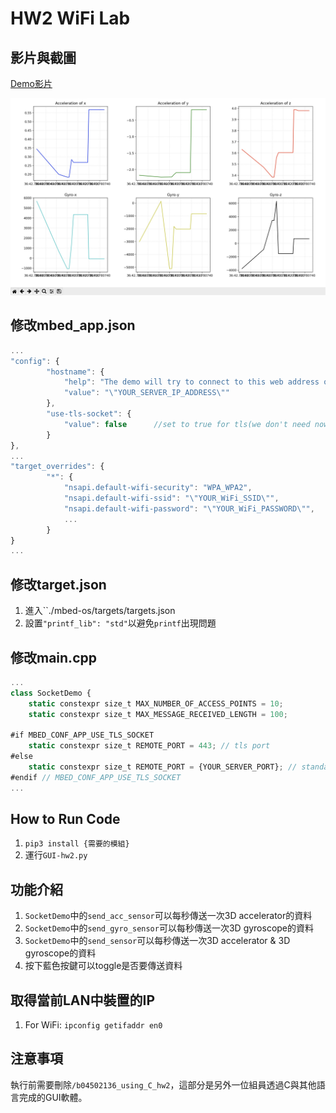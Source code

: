 # HW2 WiFi Lab

## 影片與截圖

[Demo影片](https://youtu.be/GKkmx6A7Pis)

![截圖](./ES_HW2_Screenshot.jpg)

## 修改mbed_app.json
```javascript
...
"config": {
        "hostname": {
            "help": "The demo will try to connect to this web address on port 80 (or port 443 when using tls).",
            "value": "\"YOUR_SERVER_IP_ADDRESS\""
        },
        "use-tls-socket": {
            "value": false      //set to true for tls(we don't need now!!)
        }
},
...
"target_overrides": {
        "*": {
            "nsapi.default-wifi-security": "WPA_WPA2",
            "nsapi.default-wifi-ssid": "\"YOUR_WiFi_SSID\"",
            "nsapi.default-wifi-password": "\"YOUR_WiFi_PASSWORD\"",
            ...
        }
}
...
```

## 修改target.json
1. 進入``./mbed-os/targets/targets.json
2. 設置`"printf_lib": "std"`以避免`printf`出現問題

## 修改main.cpp
```javascript
...
class SocketDemo {
    static constexpr size_t MAX_NUMBER_OF_ACCESS_POINTS = 10;
    static constexpr size_t MAX_MESSAGE_RECEIVED_LENGTH = 100;

#if MBED_CONF_APP_USE_TLS_SOCKET
    static constexpr size_t REMOTE_PORT = 443; // tls port
#else
    static constexpr size_t REMOTE_PORT = {YOUR_SERVER_PORT}; // standard HTTP port
#endif // MBED_CONF_APP_USE_TLS_SOCKET
...
```

## How to Run Code
1. `pip3 install {需要的模組}`
2. 運行`GUI-hw2.py`

## 功能介紹
1. `SocketDemo`中的`send_acc_sensor`可以每秒傳送一次3D accelerator的資料
2. `SocketDemo`中的`send_gyro_sensor`可以每秒傳送一次3D gyroscope的資料
3. `SocketDemo`中的`send_sensor`可以每秒傳送一次3D accelerator & 3D gyroscope的資料
4. 按下藍色按鍵可以toggle是否要傳送資料


## 取得當前LAN中裝置的IP
1. For WiFi: `ipconfig getifaddr en0`

## 注意事項
執行前需要刪除`/b04502136_using_C_hw2`，這部分是另外一位組員透過C與其他語言完成的GUI軟體。
